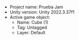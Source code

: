 <!-- UNITY CODE ASSIST INSTRUCTIONS START -->
- Project name: Prueba Jam
- Unity version: Unity 2022.3.37f1
- Active game object:
  - Name: Cube (1)
  - Tag: Untagged
  - Layer: Default
<!-- UNITY CODE ASSIST INSTRUCTIONS END -->